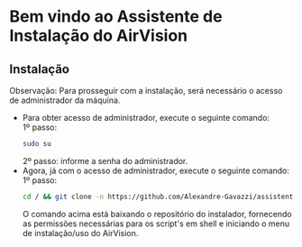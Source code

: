 # Bem vindo ao Assistente de Instalação do AirVision

## Instalação

Observação: Para prosseguir com a instalação, será necessário o acesso de administrador da máquina.
 - Para obter acesso de administrador, execute o seguinte comando: <br>
    1º passo:
    ```sh
    sudo su
    ```
    2º passo: informe a senha do administrador. <br>
 - Agora, já com o acesso de administrador, execute o seguinte comando: <br>
    1º passo:
    ```sh
    cd / && git clone -n https://github.com/Alexandre-Gavazzi/assistente-instalacao-sh.git && cd /./assistente-instalacao-sh && git checkout main airvision-install-menu.sh && git checkout main includes && chmod +x airvision-install-menu.sh && chmod +x includes/* && cd /./assistente-instalacao-sh && ./airvision-install-menu.sh
    ```
    O comando acima está baixando o repositório do instalador, fornecendo as permissões necessárias para os script's em shell e iniciando o menu de instalação/uso do AirVision.